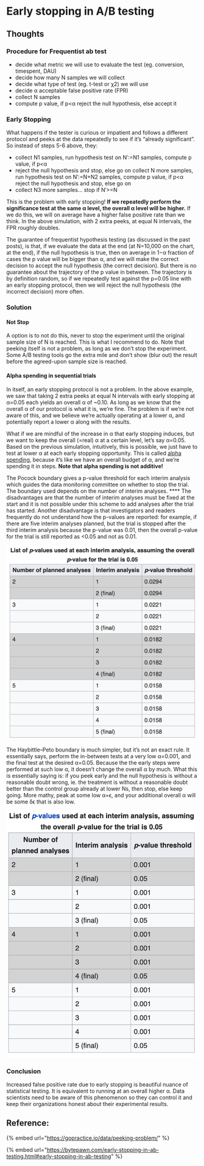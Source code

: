 # Early stopping in A/B testing

## Thoughts

### Procedure for Frequentist ab test

* decide what metric we will use to evaluate the test (eg. conversion, timespent, DAU)
* decide how many N samples we will collect
* decide what type of test (eg. t-test or χ2) we will use
* decide α acceptable false positive rate (FPR)
* collect N samples
* compute p value, if p<α reject the null hypothesis, else accept it

### Early Stopping

What happens if the tester is curious or impatient and follows a different protocol and peeks at the data repeatedly to see if it’s “already significant”. So instead of steps 5-6 above, they:

* collect N1 samples, run hypothesis test on N′:=N1 samples, compute p value, if p<α
* reject the null hypothesis and stop, else go on collect N more samples, run hypothesis test on N′:=N+N2 samples, compute p value, if p<α reject the null hypothesis and stop, else go on
* collect N3 more samples... stop if N′>=N

This is the problem with early stopping! **If we repeatedly perform the significance test at the same α level, the overall α level will be higher.** If we do this, we will on average have a higher false positive rate than we think. In the above simulation, with 2 extra peeks, at equal N intervals, the FPR roughly doubles.

The guarantee of frequentist hypothesis testing (as discussed in the past posts), is that, if we evaluate the data at the end (at N=10,000 on the chart, at the end), if the null hypothesis is true, then on average in 1−α fraction of cases the p value will be bigger than α, and we will make the correct decision to accept the null hypothesis (the correct decision). But there is no guarantee about the trajectory of the p value in between. The trajectory is by definition random, so if we repeatedly test against the p=0.05 line with an early stopping protocol, then we will reject the null hypothesis (the incorrect decision) more often.

### Solution

#### Not Stop

A option is to not do this, never to stop the experiment until the original sample size of N is reached. This is what I recommend to do. Note that peeking itself is not a problem, as long as we don’t stop the experiment. Some A/B testing tools go the extra mile and don’t show (blur out) the result before the agreed-upon sample size is reached.

#### Alpha spending in sequential trials

In itself, an early stopping protocol is not a problem. In the above example, we saw that taking 2 extra peeks at equal N intervals with early stopping at α=0.05 each yields an overall α of \~0.10. As long as we know that the overall α of our protocol is what it is, we’re fine. The problem is if we’re not aware of this, and we believe we’re actually operating at a lower α, and potentially report a lower α along with the results.

What if we are mindful of the increase in α that early stopping induces, but we want to keep the overall (=real) α at a certain level, let’s say α=0.05. Based on the previous simulation, intuitively, this is possible, we just have to test at lower α at each early stopping opportunity. This is called [alpha spending](https://en.wikipedia.org/wiki/Sequential\_analysis), because it’s like we have an overall budget of α, and we’re spending it in steps. **Note that alpha spending is not additive!**

The Pocock boundary gives a p-value threshold for each interim analysis which guides the data monitoring committee on whether to stop the trial. The boundary used depends on the number of interim analyses. **** The disadvantages are that the number of interim analyses must be fixed at the start and it is not possible under this scheme to add analyses after the trial has started. Another disadvantage is that investigators and readers frequently do not understand how the p-values are reported: for example, if there are five interim analyses planned, but the trial is stopped after the third interim analysis because the p-value was 0.01, then the overall p-value for the trial is still reported as <0.05 and not as 0.01.

![Pocock boundary ](<.gitbook/assets/image (3).png>)

The Haybittle–Peto boundary is much simpler, but it’s not an exact rule. It essentially says, perform the in-between tests at a very low α=0.001, and the final test at the desired α=0.05. Because the the early steps were performed at such low α, it doesn’t change the overall α by much. What this is essentially saying is: if you peek early and the null hypothesis is without a reasonable doubt wrong, ie. the treatment is without a reasonable doubt better than the control group already at lower Ns, then stop, else keep going. More mathy, peak at some low α=ϵ, and your additional overall α will be some δϵ that is also low.

![](<.gitbook/assets/image (4).png>)

### Conclusion

Increased false positive rate due to early stopping is beautiful nuance of statistical testing. It is equivalent to running at an overall higher α. Data scientists need to be aware of this phenomenon so they can control it and keep their organizations honest about their experimental results.

## Reference:

{% embed url="https://gopractice.io/data/peeking-problem/" %}

{% embed url="https://bytepawn.com/early-stopping-in-ab-testing.html#early-stopping-in-ab-testing" %}
